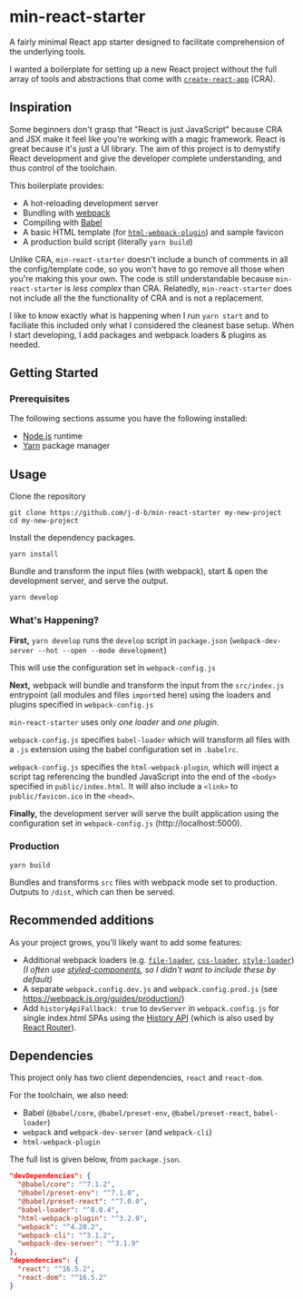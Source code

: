 # min-react-starter
A fairly minimal React app starter designed to facilitate comprehension of the underlying tools.

I wanted a boilerplate for setting up a new React project without the full array of tools and abstractions that come with [`create-react-app`](https://github.com/facebook/create-react-app) (CRA).

## Inspiration
Some beginners don't grasp that "React is just JavaScript" because CRA and JSX make it feel like you're working with a magic framework. React is great because it's just a UI library. The aim of this project is to demystify React development and give the developer complete understanding, and thus control of the toolchain.

This boilerplate provides:
* A hot-reloading development server
* Bundling with [webpack](https://webpack.js.org/)
* Compiling with [Babel](https://babeljs.io/)
* A basic HTML template (for [`html-webpack-plugin`](https://github.com/jantimon/html-webpack-plugin)) and sample favicon
* A production build script (literally `yarn build`)

Unlike CRA, `min-react-starter` doesn't include a bunch of comments in all the config/template code, so you won't have to go remove all those when you're making this your own. The code is still understandable because `min-react-starter` is *less complex* than CRA. Relatedly, `min-react-starter` does not include all the the functionality of CRA and is not a replacement. 

I like to know exactly what is happening when I run `yarn start` and to faciliate this included only what I considered the cleanest base setup. When I start developing, I add packages and webpack loaders & plugins as needed.

## Getting Started
### Prerequisites
The following sections assume you have the following installed:
* [Node.js](https://nodejs.org/en/) runtime
* [Yarn](https://yarnpkg.com/en/) package manager

## Usage
Clone the repository
```
git clone https://github.com/j-d-b/min-react-starter my-new-project
cd my-new-project
```

Install the dependency packages.
```
yarn install
```

Bundle and transform the input files (with webpack), start & open the development server, and serve the output.
```
yarn develop
```

### What's Happening?
**First,** `yarn develop` runs the `develop` script in `package.json` (`webpack-dev-server --hot --open --mode development`)

This will use the configuration set in `webpack-config.js`

**Next,** webpack will bundle and transform the input from the `src/index.js` entrypoint (all modules and files `import`ed here) using the loaders and plugins specified in `webpack-config.js`

`min-react-starter` uses only *one loader* and *one plugin*.

`webpack-config.js` specifies `babel-loader` which will transform all files with a `.js` extension using the babel configuration set in `.babelrc`.

`webpack-config.js` specifies the `html-webpack-plugin`, which will inject a script tag referencing the bundled JavaScript into the end of the `<body>` specified in `public/index.html`. It will also include a `<link>` to `public/favicon.ico` in the `<head>`.

**Finally,** the development server will serve the built application using the configuration set in `webpack-config.js` (http://localhost:5000).

### Production
```
yarn build
```
Bundles and transforms `src` files with webpack mode set to production. Outputs to `/dist`, which can then be served.

## Recommended additions
As your project grows, you'll likely want to add some features:
* Additional webpack loaders (e.g. [`file-loader`](https://github.com/webpack-contrib/file-loader), [`css-loader`](https://github.com/webpack-contrib/css-loader), [`style-loader`](https://github.com/webpack-contrib/style-loader)) *(I often use [styled-components](https://www.styled-components.com/), so I didn't want to include these by default)*
* A separate `webpack.config.dev.js` and `webpack.config.prod.js` (see https://webpack.js.org/guides/production/)
* Add `historyApiFallback: true` to `devServer` in `webpack.config.js` for single index.html SPAs using the [History API](https://developer.mozilla.org/en-US/docs/Web/API/History) (which is also used by [React Router](https://github.com/ReactTraining/react-router)).

## Dependencies
This project only has two client dependencies, `react` and `react-dom`.

For the toolchain, we also need:
* Babel (`@babel/core`, `@babel/preset-env`, `@babel/preset-react`, `babel-loader`)
* `webpack` and `webpack-dev-server` (and `webpack-cli`)
* `html-webpack-plugin`

The full list is given below, from `package.json`.
```json
"devDependencies": {
  "@babel/core": "^7.1.2",
  "@babel/preset-env": "^7.1.0",
  "@babel/preset-react": "^7.0.0",
  "babel-loader": "^8.0.4",
  "html-webpack-plugin": "^3.2.0",
  "webpack": "^4.20.2",
  "webpack-cli": "^3.1.2",
  "webpack-dev-server": "^3.1.9"
},
"dependencies": {
  "react": "^16.5.2",
  "react-dom": "^16.5.2"
}
```
